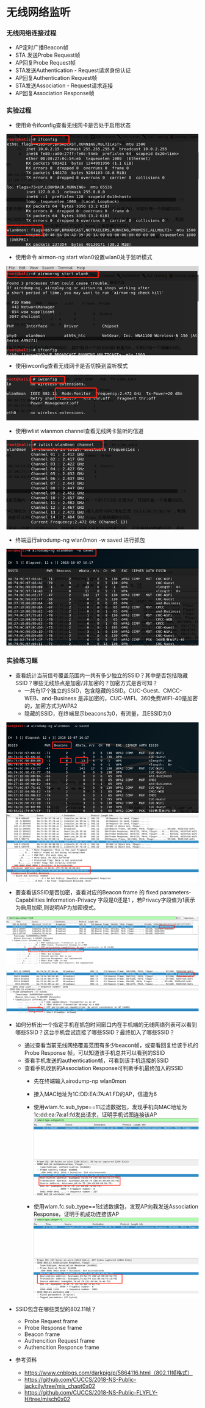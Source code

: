# 无线网络监听

### 无线网络连接过程
- AP定时广播Beacon帧
- STA 发送Probe Request帧
- AP回复Probe Request帧
- STA发送Authentication - Request请求身份认证
- AP回复Authentication Request帧
- STA发送Association - Request请求连接
- AP回复Association Response帧

### 实验过程
- 使用命令ifconfig查看无线网卡是否处于启用状态

![image](https://github.com/CUCCS/2018-NS-Public-PWHL/blob/MIS2/mis_picture/2.png)

- 使用命令 airmon-ng start wlan0设置wlan0处于监听模式

![image](https://github.com/CUCCS/2018-NS-Public-PWHL/blob/MIS2/mis_picture/1.png)

- 使用iwconfig查看无线网卡是否切换到监听模式

![image](https://github.com/CUCCS/2018-NS-Public-PWHL/blob/MIS2/mis_picture/3.png)

- 使用iwlist wlanmon channel查看无线网卡监听的信道

![image](https://github.com/CUCCS/2018-NS-Public-PWHL/blob/MIS2/mis_picture/4.png)

- 终端运行airodump-ng wlan0mon -w saved 进行抓包

![image](https://github.com/CUCCS/2018-NS-Public-PWHL/blob/MIS2/mis_picture/5.png)

### 实验练习题
 - 查看统计当前信号覆盖范围内一共有多少独立的SSID？其中是否包括隐藏SSID？哪些无线热点是加密/非加密的？加密方式是否可知？
   - 一共有17个独立的SSID，包含隐藏的SSID。CUC-Guest、CMCC-WEB、and-Business 是非加密的，CUC-WIFI、360免费WIFI-40是加密的，加密方式为WPA2
   - 隐藏的SSID，在终端显示beacons为0，有流量，且ESSID为0
  
  ![image](https://github.com/CUCCS/2018-NS-Public-PWHL/blob/MIS2/mis_picture/8.png)
  ![image](https://github.com/CUCCS/2018-NS-Public-PWHL/blob/MIS2/mis_picture/6.png)

   - 要查看该SSID是否加密，查看对应的Beacon frame 的 fixed parameters-Capabilities Information-Privacy 字段是0还是1 ，若Privacy字段值为1表示为启用加密,则说明AP为加密模式。
  
  ![image](https://github.com/CUCCS/2018-NS-Public-PWHL/blob/MIS2/mis_picture/9.png)

  ![image](https://github.com/CUCCS/2018-NS-Public-PWHL/blob/MIS2/mis_picture/10.png)

- 如何分析出一个指定手机在抓包时间窗口内在手机端的无线网络列表可以看到哪些SSID？这台手机尝试连接了哪些SSID？最终加入了哪些SSID？
  - 通过查看当前无线网络覆盖范围有多少beacon帧，或查看回复给该手机的Probe Response 帧，可以知道该手机总共可以看到的SSID
  - 查看手机发送的authentication帧，可看到该手机连接的SSID
  - 查看手机收到的Association Response可判断手机最终加入的SSID
    - 先在终端输入airodump-np wlan0mon  
    - 接入MAC地址为1C:DD:EA:7A:A1:FD的AP，信道为6
    - 使用wlam.fc.sub_type==11过滤数据包，发现手机向MAC地址为1c:dd:ea:7a:a1:fd发出请求，证明手机试图连接该AP
    ![image](https://github.com/CUCCS/2018-NS-Public-PWHL/blob/MIS2/mis_picture/12.png)

    - 使用wlam.fc.sub_type==1过滤数据包，发现AP向我发送Association Response，证明手机成功连接该AP
    ![image](https://github.com/CUCCS/2018-NS-Public-PWHL/blob/MIS2/mis_picture/13.png)
- SSID包含在哪些类型的802.11帧？
  - Probe Request frame
  - Probe Response frame
  - Beacon frame
  - Authencition Request frame
  - Authencition Responce frame
  

- 参考资料
   - https://www.cnblogs.com/darkpig/p/5864116.html（802.11帧格式）
   - https://github.com/CUCCS/2018-NS-Public-jackcily/tree/mis_chapt0x02
   - https://github.com/CUCCS/2018-NS-Public-FLYFLY-H/tree/misch0x02